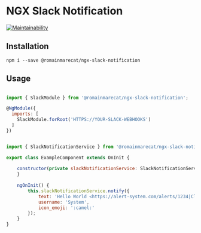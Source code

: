 # NGX Slack Notification
[![Maintainability](https://api.codeclimate.com/v1/badges/4fa7ca6b97de97497658/maintainability)](https://codeclimate.com/github/RomainMarecat/ngx-slack-notification/maintainability)
## Installation 

```npm i --save @romainmarecat/ngx-slack-notification```

## Usage 

```javascript

import { SlackModule } from '@romainmarecat/ngx-slack-notification';

@NgModule({
  imports: [
    SlackModule.forRoot('HTTPS://YOUR-SLACK-WEBHOOKS')
  ]
})

```

```javascript

import { SlackNotificationService } from '@romainmarecat/ngx-slack-notification';

export class ExampleComponent extends OnInit {
            
    constructor(private slackNotificationService: SlackNotificationService) {
    }   
    
    ngOnInit() {
        this.slackNotificationService.notify({
            text: 'Hello World <https://alert-system.com/alerts/1234|Click here> ! Bye.', 
            username: 'System', 
            icon_emoji: ':camel:'
        });
    }
}
```
